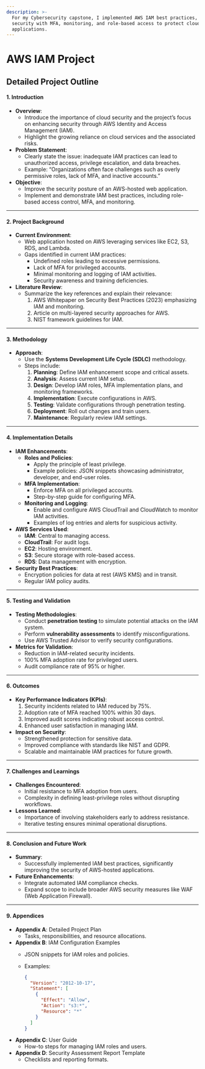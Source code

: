 ```yaml
---
description: >-
  For my Cybersecurity capstone, I implemented AWS IAM best practices, enhancing
  security with MFA, monitoring, and role-based access to protect cloud-hosted
  applications.
---
```


# AWS IAM Project

## **Detailed Project Outline**

#### 1. **Introduction**

* **Overview**:
  * Introduce the importance of cloud security and the project’s focus on enhancing security through AWS Identity and Access Management (IAM).
  * Highlight the growing reliance on cloud services and the associated risks.
* **Problem Statement**:
  * Clearly state the issue: inadequate IAM practices can lead to unauthorized access, privilege escalation, and data breaches.
  * Example: “Organizations often face challenges such as overly permissive roles, lack of MFA, and inactive accounts.”
* **Objective**:
  * Improve the security posture of an AWS-hosted web application.
  * Implement and demonstrate IAM best practices, including role-based access control, MFA, and monitoring.

***

#### 2. **Project Background**

* **Current Environment**:
  * Web application hosted on AWS leveraging services like EC2, S3, RDS, and Lambda.
  * Gaps identified in current IAM practices:
    * Undefined roles leading to excessive permissions.
    * Lack of MFA for privileged accounts.
    * Minimal monitoring and logging of IAM activities.
    * Security awareness and training deficiencies.
* **Literature Review**:
  * Summarize the key references and explain their relevance:
    1. AWS Whitepaper on Security Best Practices (2023) emphasizing IAM and monitoring.
    2. Article on multi-layered security approaches for AWS.
    3. NIST framework guidelines for IAM.

***

#### 3. **Methodology**

* **Approach**:
  * Use the **Systems Development Life Cycle (SDLC)** methodology.
  * Steps include:
    1. **Planning**: Define IAM enhancement scope and critical assets.
    2. **Analysis**: Assess current IAM setup.
    3. **Design**: Develop IAM roles, MFA implementation plans, and monitoring frameworks.
    4. **Implementation**: Execute configurations in AWS.
    5. **Testing**: Validate configurations through penetration testing.
    6. **Deployment**: Roll out changes and train users.
    7. **Maintenance**: Regularly review IAM settings.

***

#### 4. **Implementation Details**

* **IAM Enhancements**:
  * **Roles and Policies**:
    * Apply the principle of least privilege.
    * Example policies: JSON snippets showcasing administrator, developer, and end-user roles.
  * **MFA Implementation**:
    * Enforce MFA on all privileged accounts.
    * Step-by-step guide for configuring MFA.
  * **Monitoring and Logging**:
    * Enable and configure AWS CloudTrail and CloudWatch to monitor IAM activities.
    * Examples of log entries and alerts for suspicious activity.
* **AWS Services Used**:
  * **IAM**: Central to managing access.
  * **CloudTrail**: For audit logs.
  * **EC2**: Hosting environment.
  * **S3**: Secure storage with role-based access.
  * **RDS**: Data management with encryption.
* **Security Best Practices**:
  * Encryption policies for data at rest (AWS KMS) and in transit.
  * Regular IAM policy audits.

***

#### 5. **Testing and Validation**

* **Testing Methodologies**:
  * Conduct **penetration testing** to simulate potential attacks on the IAM system.
  * Perform **vulnerability assessments** to identify misconfigurations.
  * Use AWS Trusted Advisor to verify security configurations.
* **Metrics for Validation**:
  * Reduction in IAM-related security incidents.
  * 100% MFA adoption rate for privileged users.
  * Audit compliance rate of 95% or higher.

***

#### 6. **Outcomes**

* **Key Performance Indicators (KPIs)**:
  1. Security incidents related to IAM reduced by 75%.
  2. Adoption rate of MFA reached 100% within 30 days.
  3. Improved audit scores indicating robust access control.
  4. Enhanced user satisfaction in managing IAM.
* **Impact on Security**:
  * Strengthened protection for sensitive data.
  * Improved compliance with standards like NIST and GDPR.
  * Scalable and maintainable IAM practices for future growth.

***

#### 7. **Challenges and Learnings**

* **Challenges Encountered**:
  * Initial resistance to MFA adoption from users.
  * Complexity in defining least-privilege roles without disrupting workflows.
* **Lessons Learned**:
  * Importance of involving stakeholders early to address resistance.
  * Iterative testing ensures minimal operational disruptions.

***

#### 8. **Conclusion and Future Work**

* **Summary**:
  * Successfully implemented IAM best practices, significantly improving the security of AWS-hosted applications.
* **Future Enhancements**:
  * Integrate automated IAM compliance checks.
  * Expand scope to include broader AWS security measures like WAF (Web Application Firewall).

***

#### 9. **Appendices**

* **Appendix A**: Detailed Project Plan
  * Tasks, responsibilities, and resource allocations.
* **Appendix B**: IAM Configuration Examples
  * JSON snippets for IAM roles and policies.
  *   Examples:

      ```json
      {
        "Version": "2012-10-17",
        "Statement": [
          {
            "Effect": "Allow",
            "Action": "s3:*",
            "Resource": "*"
          }
        ]
      }
      ```
* **Appendix C**: User Guide
  * How-to steps for managing IAM roles and users.
* **Appendix D**: Security Assessment Report Template
  * Checklists and reporting formats.

